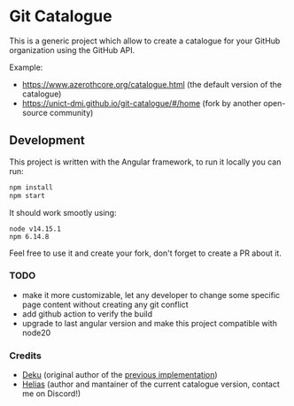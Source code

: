# Git Catalogue

This is a generic project which allow to create a catalogue for your GitHub organization using the GitHub API.

Example:

- https://www.azerothcore.org/catalogue.html (the default version of the catalogue)
- https://unict-dmi.github.io/git-catalogue/#/home (fork by another open-source community)

## Development

This project is written with the Angular framework, to run it locally you can run:

```bash
npm install
npm start
```

It should work smootly using:

```
node v14.15.1
npm 6.14.8
```

Feel free to use it and create your fork, don't forget to create a PR about it.

### TODO

- make it more customizable, let any developer to change some specific page content without creating any git conflict
- add github action to verify the build
- upgrade to last angular version and make this project compatible with node20

### Credits

- [Deku](https://github.com/deku) (original author of the [previous implementation](https://github.com/azerothcore/catalogue))
- [Helias](https://github.com/Helias) (author and mantainer of the current catalogue version, contact me on Discord!)
